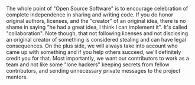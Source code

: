 The whole point of "Open Source Software" is to encourage celebration of
complete independence in sharing and writing code.
If you do honor original authors, licenses, and the "creator" of an original
idea, there is no shame in saying "he had a great idea, I think I can implement
it".
It's called "collaboration".
Note though, that not following licenses and not disclosing an original
creator of something is considered stealing and can have legal consequences.
On the plus side, we will always take into account who came up with something
and if you help others succeed, we'll definitely credit you for that.
Most importantly, we want our contributors to work as a team and not like some
"lone hackers" keeping secrets from fellow contributors, and sending
unnecessary private messages to the project mentors.

